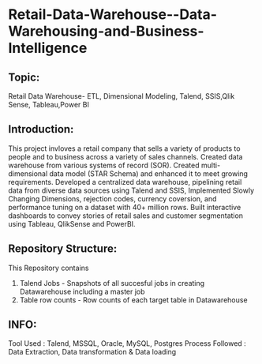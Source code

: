 # Retail-Data-Warehouse--Data-Warehousing-and-Business-Intelligence

## Topic:
Retail Data Warehouse- ETL, Dimensional Modeling, Talend, SSIS,Qlik Sense, Tableau,Power BI

## Introduction:
This project invloves a retail company that sells a variety of products to people and to business across a variety of sales channels. Created data warehouse from various systems of record (SOR).
Created multi-dimensional data model (STAR Schema) and enhanced it to meet growing requirements. Developed a centralized data warehouse, pipelining retail data from diverse data sources using Talend and SSIS, Implemented Slowly Changing Dimensions, rejection codes, currency coversion, and performance tuning on a dataset with 40+ million rows. Built interactive dashboards to convey stories of retail sales and customer segmentation using Tableau, QlikSense and PowerBI.

## Repository Structure:
This Repository contains

1. Talend Jobs - Snapshots of all succesful jobs in creating Datawarehouse including a master job
2. Table row counts - Row counts of each target table in Datawarehouse

## INFO:
Tool Used : Talend, MSSQL, Oracle, MySQL, Postgres
Process Followed : Data Extraction, Data transformation & Data loading

